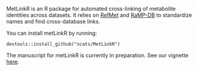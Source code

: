 MetLinkR is an R package for automated cross-linking of metabolite identities across datasets. It relies on [RefMet](https://www.metabolomicsworkbench.org/databases/refmet/index.php) and [RaMP-DB](https://rampdb.nih.gov/) to standardize names and find cross-database links.

You can install metLinkR by running:

```
devtools::install_github("ncats/MetLinkR")
```

The manuscript for metLinkR is currently in preparation. See our vignette [here](https://github.com/ncats/MetLinkR/blob/gh-pages/Vignette.Rmd).
